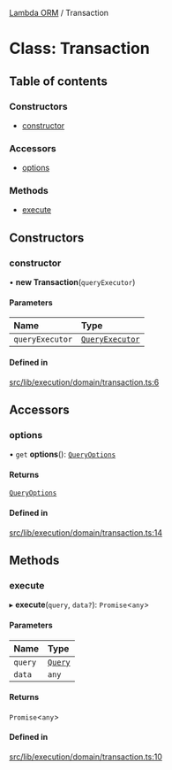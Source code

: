 [Lambda ORM](../README.md) / Transaction

# Class: Transaction

## Table of contents

### Constructors

- [constructor](Transaction.md#constructor)

### Accessors

- [options](Transaction.md#options)

### Methods

- [execute](Transaction.md#execute)

## Constructors

### constructor

• **new Transaction**(`queryExecutor`)

#### Parameters

| Name | Type |
| :------ | :------ |
| `queryExecutor` | [`QueryExecutor`](QueryExecutor.md) |

#### Defined in

[src/lib/execution/domain/transaction.ts:6](https://github.com/FlavioLionelRita/lambdaorm/blob/4b4255a5/src/lib/execution/domain/transaction.ts#L6)

## Accessors

### options

• `get` **options**(): [`QueryOptions`](../interfaces/QueryOptions.md)

#### Returns

[`QueryOptions`](../interfaces/QueryOptions.md)

#### Defined in

[src/lib/execution/domain/transaction.ts:14](https://github.com/FlavioLionelRita/lambdaorm/blob/4b4255a5/src/lib/execution/domain/transaction.ts#L14)

## Methods

### execute

▸ **execute**(`query`, `data?`): `Promise`<`any`\>

#### Parameters

| Name | Type |
| :------ | :------ |
| `query` | [`Query`](Query.md) |
| `data` | `any` |

#### Returns

`Promise`<`any`\>

#### Defined in

[src/lib/execution/domain/transaction.ts:10](https://github.com/FlavioLionelRita/lambdaorm/blob/4b4255a5/src/lib/execution/domain/transaction.ts#L10)
